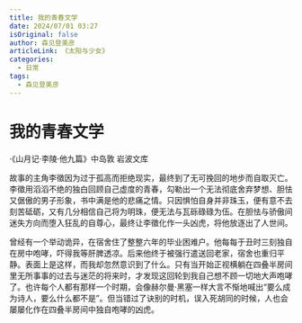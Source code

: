 ```yaml
---
title: 我的青春文学
date: 2024/07/01 03:27
isOriginal: false
author: 森见登美彦
articleLink: 《太阳与少女》
categories:
  - 日常
tags:
  - 森见登美彦
---
```

# 我的青春文学

·《山月记·李陵·他九篇》中岛敦 岩波文库

故事的主角李徵因为过于孤高而拒绝现实，最终到了无可挽回的地步而自取灭亡。李徵用滔滔不绝的独白回顾自己虚度的青春，勾勒出一个无法彻底舍弃梦想、胆怯又倨傲的男子形象，书中满是他的悲痛之情。只因惧怕自身并非珠玉，便有意不去刻苦砥砺，又有几分相信自己将为明珠，便无法与瓦砾碌碌为伍。在胆怯与骄傲间迷失方向而堕入狂乱的自尊心，最终让李徵化作一头凶虎，将他放逐出了人世间。

曾经有一个举动诡异，在宿舍住了整整六年的毕业困难户。他每每于丑时三刻独自在房中咆哮，吓得我等肝脾透凉。后来他终于被强行遣送回老家，宿舍也重归平静。表面上是这样，而我却忽然意识到了什么。只有当开始正视横躺在四叠半房间里无所事事的过去与迷茫的将来时，才发现这回轮到我自己想不顾一切地大声咆哮了。也许每个人都有那样一个时期，会像赫尔曼·黑塞一样大言不惭地喊出“要么成为诗人，要么什么都不是”。但当错过了诀别的时机，误入死胡同的时候，人也会屡屡化作在四叠半房间中独自咆哮的凶虎。